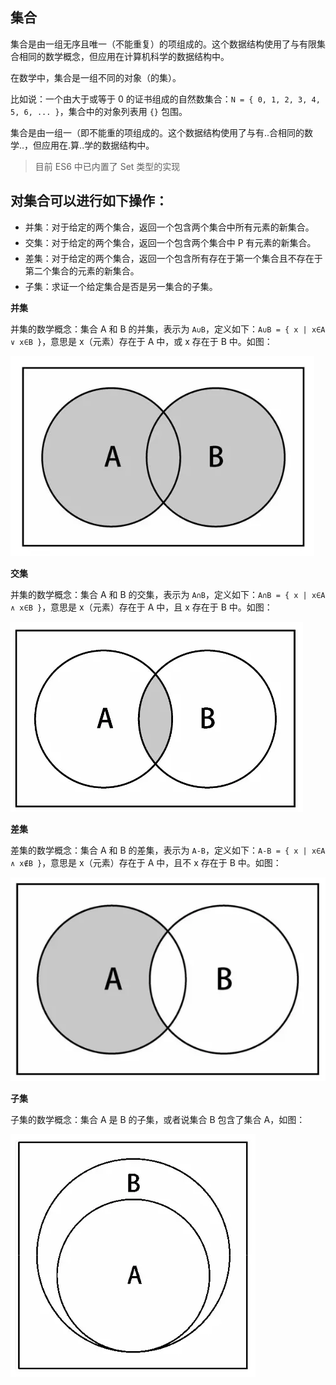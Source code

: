 ## 集合

集合是由一组无序且唯一（不能重复）的项组成的。这个数据结构使用了与有限集合相同的数学概念，但应用在计算机科学的数据结构中。

在数学中，集合是一组不同的对象（的集）。

比如说：一个由大于或等于 0 的证书组成的自然数集合：`N = { 0, 1, 2, 3, 4, 5, 6, ... }`，集合中的对象列表用 `{}` 包围。

集合是由一组一（即不能重的项组成的。这个数据结构使用了与有..合相同的数学..，但应用在.算..学的数据结构中。

> 目前 ES6 中已内置了 Set 类型的实现

## 对集合可以进行如下操作：

* 并集：对于给定的两个集合，返回一个包含两个集合中所有元素的新集合。
* 交集：对于给定的两个集合，返回一个包含两个集合中 Р 有元素的新集合。
* 差集：对于给定的两个集合，返回一个包含所有存在于第一个集合且不存在于第二个集合的元素的新集合。
* 子集：求证一个给定集合是否是另一集合的子集。

**并集**

并集的数学概念：集合 A 和 B 的并集，表示为 `A∪B`，定义如下：`A∪B = { x | x∈A ∨ x∈B }`，意思是 x（元素）存在于 A 中，或 x 存在于 B 中。如图：

![](../img/union.png)

**交集**

并集的数学概念：集合 A 和 B 的交集，表示为 `A∩B`，定义如下：`A∩B = { x | x∈A ∧ x∈B }`，意思是 x（元素）存在于 A 中，且 x 存在于 B 中。如图：

![](../img/intersection.png)

**差集**

差集的数学概念：集合 A 和 B 的差集，表示为 `A-B`，定义如下：`A-B = { x | x∈A ∧ x∉B }`，意思是 x（元素）存在于 A 中，且不 x 存在于 B 中。如图：

![](../img/difference.png)

**子集**

子集的数学概念：集合 A 是 B 的子集，或者说集合 B 包含了集合 A，如图：

![](../img/subset.png)
